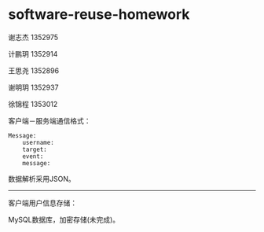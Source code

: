 # software-reuse-homework

谢志杰 1352975

计鹏玥 1352914

王思尧 1352896

谢明玥 1352937

徐锦程 1353012



客户端－服务端通信格式：

    Message:
        username:
        target:
        event:
        message:
        
数据解析采用JSON。

------

客户端用户信息存储：

MySQL数据库，加密存储(未完成)。
